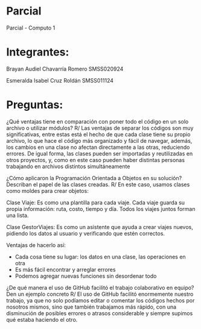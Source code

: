 # Parcial
Parcial - Computo 1

# Integrantes:

Brayan Audiel Chavarría Romero SMSS020924

Esmeralda Isabel Cruz Roldán   SMSS011124

# Preguntas:

¿Qué ventajas tiene en comparación con poner todo el código en
un solo archivo o utilizar módulos?
R/ Las ventajas de separar los códigos son muy significativas, entre estas está el hecho de que cada clase tiene su propio archivo, lo que hace el código más organizado y fácil de navegar, además, los cambios en una clase no afectan directamente a las otras, reduciendo errores. De igual forma, las clases pueden ser importadas y reutilizadas en otros proyectos, y, como en este caso pueden haber distintas personas trabajando en archivos distintos simultáneamente

¿Cómo aplicaron la Programación Orientada a Objetos en su
solución? Describan el papel de las clases creadas.
R/ En este caso, usamos clases como moldes para crear objetos:

Clase Viaje: Es como una plantilla para cada viaje. Cada viaje guarda su propia información: ruta, costo, tiempo y día. Todos los viajes juntos forman una lista.

Clase GestorViajes: Es como un asistente que ayuda a crear viajes nuevos, pidiendo los datos al usuario y verificando que estén correctos.

Ventajas de hacerlo así:

- Cada cosa tiene su lugar: los datos en una clase, las operaciones en otra
- Es más fácil encontrar y arreglar errores
- Podemos agregar nuevas funciones sin desordenar todo

¿De qué manera el uso de GitHub facilitó el trabajo colaborativo
en equipo? Den un ejemplo concreto
R/ El uso de GitHub facilitó enormemente nuestro trabajo, ya que no solo podíamos editar o comentar los códigos hechos por nosotros mismos, sino que también trabajamos más rápido, con una disminución de posibles errores o atrasos considerable y siempre supimos qué estaba haciendo el otro.